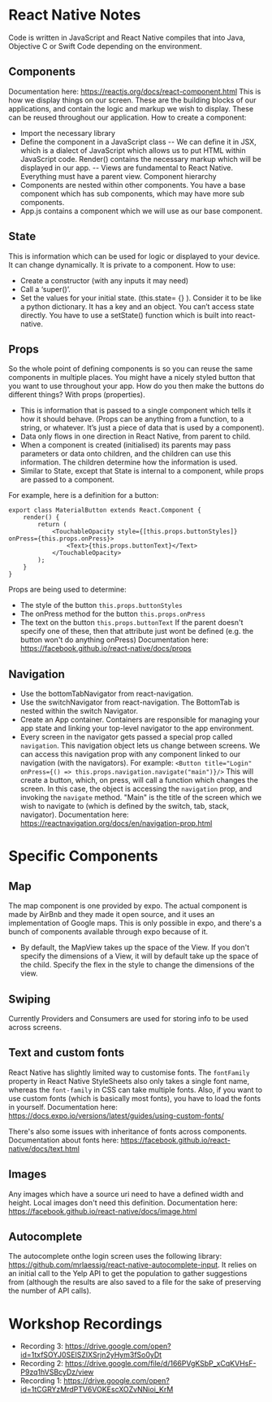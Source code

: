 # React Native Notes
Code is written in JavaScript and React Native compiles that into Java, Objective C or Swift Code depending on the environment.

## Components
Documentation here: https://reactjs.org/docs/react-component.html
This is how we display things on our screen.
These are the building blocks of our applications, and contain the logic and markup we wish to display.
These can be reused throughout our application.
How to create a component:
- Import the necessary library
- Define the component in a JavaScript class
--	We can define it in JSX, which is a dialect of JavaScript which allows us to put HTML within JavaScript code. Render() contains the necessary markup which will be displayed in our app.
--	Views are fundamental to React Native. Everything must have a parent view.
Component hierarchy
- Components are nested within other components. You have a base component which has sub components, which may have more sub components.
-	App.js contains a component which we will use as our base component.

## State
This is information which can be used for logic or displayed to your device.
It can change dynamically.
It is private to a component.
How to use:
-	Create a constructor (with any inputs it may need)
-	Call a ‘super()’.
-	Set the values for your initial state. (this.state= {} ).	Consider it to be like a python dictionary. It has a key and an object.
You can’t access state directly. You have to use a setState() function which is built into react-native.

## Props
So the whole point of defining components is so you can reuse the same components in multiple places. You might have a nicely styled button that you want to use throughout your app. How do you then make the buttons do different things? With props (properties).
- This is information that is passed to a single component which tells it how it should behave. (Props can be anything from a function, to a string, or whatever. It’s just a piece of data that is used by a component).
-	Data only flows in one direction in React Native, from parent to child.
-	When a component is created (initialised) its parents may pass parameters or data onto children, and the children can use this information. The children determine how the information is used.
-	Similar to State, except that State is internal to a component, while props are passed to a component.

For example, here is a definition for a button:
```
export class MaterialButton extends React.Component {
    render() {
        return (
            <TouchableOpacity style={[this.props.buttonStyles]} onPress={this.props.onPress}>
                <Text>{this.props.buttonText}</Text>
            </TouchableOpacity>
        );
    }
}
```
Props are being used to determine:
- The style of the button `this.props.buttonStyles`
- The onPress method for the button `this.props.onPress`
- The text on the button `this.props.buttonText`
If the parent doesn't specify one of these, then that attribute just wont be defined (e.g. the button won't do anything onPress)
Documentation here: https://facebook.github.io/react-native/docs/props

## Navigation
- Use the bottomTabNavigator from react-navigation.
- Use the switchNavigator from react-navigation. The BottomTab is nested within the switch Navigator.
- Create an App container. Containers are responsible for managing your app state and linking your top-level navigator to the app environment.
- Every screen in the navigator gets passed a special prop called `navigation`. This navigation object lets us change between screens. We can access this navigation prop with any component linked to our navigation (with the navigators).
For example:
```<Button title="Login" onPress={() => this.props.navigation.navigate("main")}/>```
This will create a button, which, on press, will call a function which changes the screen. In this case, the object is accessing the `navigation` prop, and invoking the `navigate` method. "Main" is the title of the screen which we wish to navigate to (which is defined by the switch, tab, stack, navigator).
Documentation here: https://reactnavigation.org/docs/en/navigation-prop.html

# Specific Components
## Map
The map component is one provided by expo. The actual component is made by AirBnb and they made it open source, and it uses an implementation of Google maps. This is only possible in expo, and there's a bunch of components available through expo because of it.
- By default, the MapView takes up the space of the View. If you don't specify the dimensions of a View, it will by default take up the space of the child. Specify the flex in the style to change the dimensions of the view.

## Swiping
Currently Providers and Consumers are used for storing info to be used across screens.

## Text and custom fonts
React Native has slightly limited way to customise fonts. 
The `fontFamily` property in React Native StyleSheets also only takes a single font name, whereas the `font-family` in CSS can take multiple fonts.
Also, if you want to use custom fonts (which is basically most fonts), you have to load the fonts in yourself. 
Documentation here: https://docs.expo.io/versions/latest/guides/using-custom-fonts/

There's also some issues with inheritance of fonts across components. Documentation about fonts here: https://facebook.github.io/react-native/docs/text.html

## Images
Any images which have a source uri need to have a defined width and height. Local images don't need this definition.
Documentation here: https://facebook.github.io/react-native/docs/image.html

## Autocomplete
The autocomplete onthe login screen uses the following library: https://github.com/mrlaessig/react-native-autocomplete-input.
It relies on an initial call to the Yelp API to get the population to gather suggestions from (although the results are also saved to a file for the sake of preserving the number of API calls).


# Workshop Recordings
- Recording 3: https://drive.google.com/open?id=1txfSOYJ0SEISZIXSrjn2yHym3fSo0yDt
- Recording 2: https://drive.google.com/file/d/166PVgKSbP_xCqKVHsF-P9zq1hVSBcyDz/view
- Recording 1: https://drive.google.com/open?id=1tCGRYzMrdPTV6VOKEscXOZvNNioi_KrM
